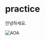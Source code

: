 # practice

안녕하세요.

![[AOA](https://i.ytimg.com/vi/xdSefZHMla8/maxresdefault.jpg)](https://youtu.be/3NyQBNI0HF)



